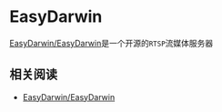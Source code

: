 
# EasyDarwin

[ EasyDarwin/EasyDarwin](https://github.com/EasyDarwin/EasyDarwin/releases)是一个开源的`RTSP`流媒体服务器

## 相关阅读

* [ EasyDarwin/EasyDarwin](https://github.com/EasyDarwin/EasyDarwin)